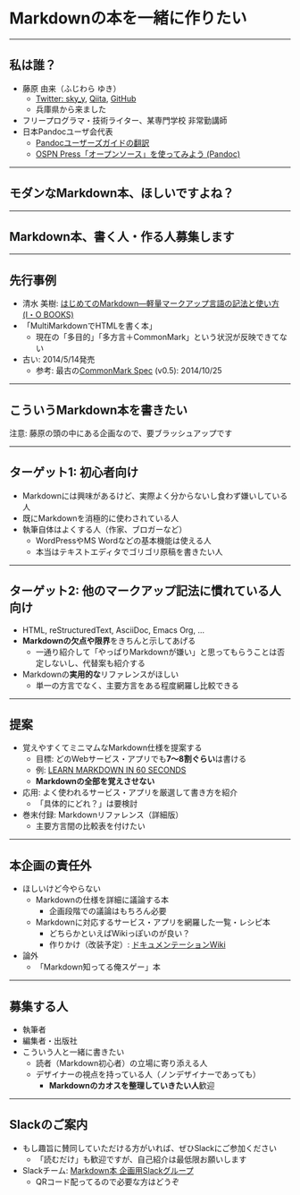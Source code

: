# Markdownの本を一緒に作りたい

---

## 私は誰？

- 藤原 由来（ふじわら ゆき）
    - [Twitter: sky_y](https://twitter.com/sky_y), [Qiita](http://qiita.com/sky_y), [GitHub](https://github.com/sky-y)
    - 兵庫県から来ました
- フリープログラマ・技術ライター、某専門学校 非常勤講師
- 日本Pandocユーザ会代表
    - [Pandocユーザーズガイドの翻訳](http://sky-y.github.io/site-pandoc-jp/users-guide/)
    - [OSPN Press「オープンソース」を使ってみよう (Pandoc)](https://www.ospn.jp/press/20170705no52-useit-oss.html)

---

## モダンなMarkdown本、ほしいですよね？

---

## Markdown本、書く人・作る人募集します

---

## 先行事例

- 清水 美樹: [はじめてのMarkdown―軽量マークアップ言語の記法と使い方 (I・O BOOKS) ](http://www.amazon.co.jp/dp/4777518329/)
- 「MultiMarkdownでHTMLを書く本」
    - 現在の「多目的」「多方言＋CommonMark」という状況が反映できてない
- 古い: 2014/5/14発売
    - 参考: 最古の[CommonMark Spec](http://spec.commonmark.org/) (v0.5): 2014/10/25

---

## こういうMarkdown本を書きたい

注意: 藤原の頭の中にある企画なので、要ブラッシュアップです

---

## ターゲット1: 初心者向け

- Markdownには興味があるけど、実際よく分からないし食わず嫌いしている人
- 既にMarkdownを消極的に使わされている人
- 執筆自体はよくする人（作家、ブロガーなど）
    - WordPressやMS Wordなどの基本機能は使える人
    - 本当はテキストエディタでゴリゴリ原稿を書きたい人

---

## ターゲット2: 他のマークアップ記法に慣れている人向け

- HTML, reStructuredText, AsciiDoc, Emacs Org, ...
- **Markdownの欠点や限界**をきちんと示してあげる
    - 一通り紹介して「やっぱりMarkdownが嫌い」と思ってもらうことは否定しないし、代替案も紹介する
- Markdownの**実用的な**リファレンスがほしい
    - 単一の方言でなく、主要方言をある程度網羅し比較できる

---

## 提案

- 覚えやすくてミニマムなMarkdown仕様を提案する
    - 目標: どのWebサービス・アプリでも**7～8割ぐらい**は書ける
    - 例: [LEARN MARKDOWN IN 60 SECONDS](http://commonmark.org/help/)
    - **Markdownの全部を覚えさせない**
- 応用: よく使われるサービス・アプリを厳選して書き方を紹介
    - 「具体的にどれ？」は要検討
- 巻末付録: Markdownリファレンス（詳細版）
    - 主要方言間の比較表を付けたい

---

## 本企画の責任外

- ほしいけど今やらない
    - Markdownの仕様を詳細に議論する本
        - 企画段階での議論はもちろん必要
    - Markdownに対応するサービス・アプリを網羅した一覧・レシピ本
        - どちらかといえばWikiっぽいのが良い？
        - 作りかけ（改装予定）: [ドキュメンテーションWiki](https://github.com/doc-wiki-jp/wiki/wiki)
- 論外
    - 「Markdown知ってる俺スゲー」本

---

## 募集する人

- 執筆者
- 編集者・出版社
- こういう人と一緒に書きたい
    - 読者（Markdown初心者）の立場に寄り添える人
    - デザイナーの視点を持っている人（ノンデザイナーであっても）
        - **Markdownのカオスを整理していきたい人**歓迎

---

## Slackのご案内

- もし趣旨に賛同していただける方がいれば、ぜひSlackにご参加ください
    - 「読むだけ」も歓迎ですが、自己紹介は最低限お願いします
- Slackチーム: [Markdown本 企画用Slackグループ](https://docs.google.com/forms/d/e/1FAIpQLSeYB6pYtFl8DNcht4brArL2i3QwTR3e_EPY5e7dBZ_h1hQsVw/viewform)
    - QRコード配ってるので必要な方はどうぞ